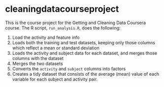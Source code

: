 # cleaningdatacourseproject

This is the course project for the Getting and Cleaning Data Coursera course.
The R script, `run_analysis.R`, does the following:

1. Load the activity and feature info
2. Loads both the training and test datasets, keeping only those columns which
   reflect a mean or standard deviation
3. Loads the activity and subject data for each dataset, and merges those
   columns with the dataset
4. Merges the two datasets
5. Converts the `activity` and `subject` columns into factors
6. Creates a tidy dataset that consists of the average (mean) value of each
   variable for each subject and activity pair.
